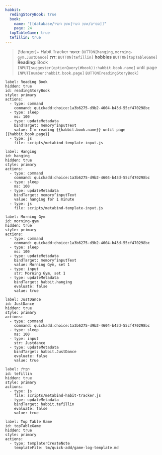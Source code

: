 ```yaml
---
habbit:
  redingStoryBook: true
  book:
    name: "[[database/ספרים/אומן השיר|אומן השיר]]"
    page: 24
  topTableGame: true
  tefillin: true
---
```

> [!danger]+ Habit Tracker 
> **כושר**: `BUTTON[hanging,morning-gym,JustDance]`
> **דת**: `BUTTON[tefillin]` 
> **hobbies** `BUTTON[topTableGame]` 
> **Reading**: Book `INPUT[suggester(optionQuery(#book)):habbit.book.name]`  until page `INPUT[number:habbit.book.page]` `BUTTON[readingStoryBook]`

```meta-bind-button
label: Reading Book
hidden: true
id: readingStoryBook
style: primary
actions:
  - type: command
    command: quickadd:choice:1a3b6275-d9b2-4604-b43d-55cf470298bc
  - type: sleep
    ms: 100
  - type: updateMetadata
    bindTarget: memory^inputText
    value: I'm reading {{habbit.book.name}} until page {{habbit.book.page}}
  - type: js
    file: scripts/metabind-template-input.js  
``` 
 
```meta-bind-button
label: Hanging
id: hanging
hidden: true
style: primary
actions:
  - type: command
    command: quickadd:choice:1a3b6275-d9b2-4604-b43d-55cf470298bc
  - type: sleep
    ms: 100
  - type: updateMetadata
    bindTarget: memory^inputText
    value: hanging for 1 minute
  - type: js
    file: scripts/metabind-template-input.js  
```

```meta-bind-button
label: Morning Gym
id: morning-gym
hidden: true
style: primary
actions:
  - type: command
    command: quickadd:choice:1a3b6275-d9b2-4604-b43d-55cf470298bc
  - type: sleep
    ms: 100
  - type: updateMetadata
    bindTarget: memory^inputText
    value: Morning Gym, set 1    
  - type: input
    str: Morning Gym, set 1
  - type: updateMetadata
    bindTarget: habbit.hanging
    evaluate: false
    value: true
```

```meta-bind-button
label: JustDance
id: JustDance
hidden: true
style: primary
actions:
  - type: command
    command: quickadd:choice:1a3b6275-d9b2-4604-b43d-55cf470298bc
  - type: sleep
    ms: 100
  - type: input
    str: Justdance 
  - type: updateMetadata
    bindTarget: habbit.JustDance
    evaluate: false
    value: true
```

```meta-bind-button
label: תפילין
id: tefillin
hidden: true
style: primary
actions:
  - type: js
    file: scripts/metabind-habit-tracker.js
  - type: updateMetadata
    bindTarget: habbit.tefillin
    evaluate: false
    value: true
```


```meta-bind-button
label: Top Table Game
id: topTableGame
hidden: true
style: primary
actions:
  - type: templaterCreateNote
    templateFile: tm/quick-add/game-log-template.md
```
